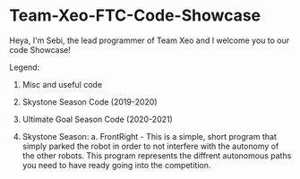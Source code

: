# Team-Xeo-FTC-Code-Showcase
Heya, I'm Sebi, the lead programmer of Team Xeo and I welcome you to our code Showcase!

Legend:
1. Misc and useful code
2. Skystone Season Code (2019-2020)
3. Ultimate Goal Season Code (2020-2021)

2. Skystone Season:
  a. FrontRight - This is a simple, short program that simply parked the robot in order to not interfere with the autonomy of the other robots. This program represents the diffrent autonomous paths you need to have ready going into the competition.
